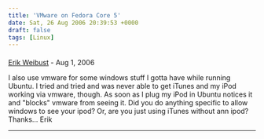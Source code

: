 ```yaml
---
title: 'VMware on Fedora Core 5'
date: Sat, 26 Aug 2006 20:39:53 +0000
draft: false
tags: [Linux]
---
```



#### 
[Erik Weibust](http://erik.weibust.net "erik@weibust.net") - <time datetime="2006-08-28 09:19:40">Aug 1, 2006</time>

I also use vmware for some windows stuff I gotta have while running Ubuntu. I tried and tried and was never able to get iTunes and my iPod working via vmware, though. As soon as I plug my iPod in Ubuntu notices it and "blocks" vmware from seeing it. Did you do anything specific to allow windows to see your ipod? Or, are you just using iTunes without ann ipod? Thanks... Erik
<hr />
